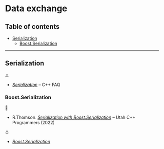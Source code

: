 # Data exchange <!-- omit in toc -->

## Table of contents <!-- omit in toc -->

- [Serialization](#serialization)
  - [Boost.Serialization](#boostserialization)

---

## Serialization

:anchor:

- [*Serialization*](https://isocpp.org/wiki/faq/serialization) – C++ FAQ

### Boost.Serialization

:movie_camera:

- R.Thomson. [*Serialization with Boost.Serialization*](https://www.youtube.com/watch?v=YmEPMFMP7TE) – Utah C++ Programmers (2022)

:anchor:

- [*Boost.Serialization*](https://www.boost.org/doc/libs/release/libs/serialization/doc/index.html)
